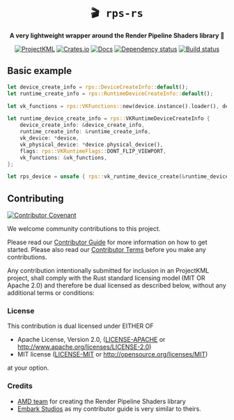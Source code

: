 <div align="center">

# `🎬 rps-rs`

**A very lightweight wrapper around the Render Pipeline Shaders library 🦀**

[projectkml-badge]: https://img.shields.io/badge/projectkml-open%20source-blueviolet.svg
[projectkml-url]: https://github.com/ProjectKML

[crates-badge]: https://img.shields.io/crates/v/rps-rs.svg
[crates-url]: https://crates.io/crates/rps-rs

[docs-badge]: https://docs.rs/rps-rs/badge.svg
[docs-url]: https://docs.rs/rps-rs

[dependency-badge]: https://deps.rs/repo/github/ProjectKML/rps-rs/status.svg
[dependency-url]: https://deps.rs/repo/github/ProjectKML/rps-rs

[build-badge]: https://github.com/ProjectKML/rps-rs/workflows/CI/badge.svg
[build-url]: https://github.com/ProjectKML/rps-rs/actions

[![ProjectKML][projectkml-badge]][projectkml-url]
[![Crates.io][crates-badge]][crates-url]
[![Docs][docs-badge]][docs-url]
[![Dependency status][dependency-badge]][dependency-url]
[![Build status][build-badge]][build-url]
</div>

## Basic example

```Rust
let device_create_info = rps::DeviceCreateInfo::default();
let runtime_create_info = rps::RuntimeDeviceCreateInfo::default();

let vk_functions = rps::VKFunctions::new(device.instance().loader(), device.loader());

let runtime_device_create_info = rps::VKRuntimeDeviceCreateInfo {
    device_create_info: &device_create_info,
    runtime_create_info: &runtime_create_info,
    vk_device: *device,
    vk_physical_device: *device.physical_device(),
    flags: rps::VKRuntimeFlags::DONT_FLIP_VIEWPORT,
    vk_functions: &vk_functions,
};

let rps_device = unsafe { rps::vk_runtime_device_create(&runtime_device_create_info) }?;
```

## Contributing

[![Contributor Covenant](https://img.shields.io/badge/contributor%20covenant-v1.4-ff69b4.svg)](CODE_OF_CONDUCT.md)

We welcome community contributions to this project.

Please read our [Contributor Guide](CONTRIBUTING.md) for more information on how to get started.
Please also read our [Contributor Terms](CONTRIBUTING.md#contributor-terms) before you make any contributions.

Any contribution intentionally submitted for inclusion in an ProjectKML project, shall comply with the Rust standard licensing model (MIT OR Apache 2.0) and therefore be dual licensed as described below, without any additional terms or conditions:

### License

This contribution is dual licensed under EITHER OF

- Apache License, Version 2.0, ([LICENSE-APACHE](LICENSE-APACHE) or <http://www.apache.org/licenses/LICENSE-2.0>)
- MIT license ([LICENSE-MIT](LICENSE-MIT) or <http://opensource.org/licenses/MIT>)

at your option.

### Credits
* [AMD team](https://github.com/GPUOpen-LibrariesAndSDKs/RenderPipelineShaders) for creating the Render Pipeline Shaders library
* [Embark Studios](https://github.com/EmbarkStudios/fsr-rs/blob/main/CONTRIBUTING.md) as my contributor guide is very similar to theirs.